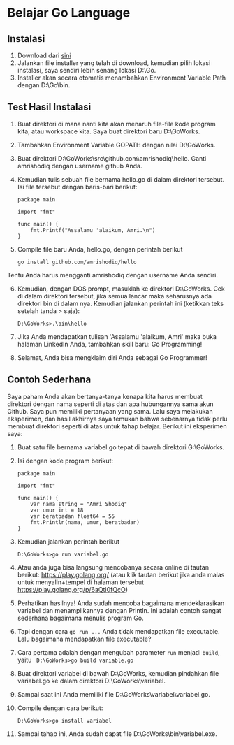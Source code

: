 # Belajar Go Language

## Instalasi
1. Download dari [sini](https://storage.googleapis.com/golang/go1.5.1.windows-amd64.msi)
2. Jalankan file installer yang telah di download, kemudian pilih lokasi instalasi, saya sendiri lebih senang lokasi D:\Go\.
3. Installer akan secara otomatis menambahkan Environment Variable Path dengan D:\Go\bin.

## Test Hasil Instalasi
1. Buat direktori di mana nanti kita akan menaruh file-file kode program kita, atau workspace kita. Saya buat direktori baru D:\GoWorks\.
2. Tambahkan Environment Variable GOPATH dengan nilai D:\GoWorks.
3. Buat direktori D:\GoWorks\src\github.com\amrishodiq\hello. Ganti amrishodiq dengan username github Anda.
4. Kemudian tulis sebuah file bernama hello.go di dalam direktori tersebut. Isi file tersebut dengan baris-bari berikut:
	```
	package main
	
	import "fmt"
	
	func main() {
	    fmt.Printf("Assalamu 'alaikum, Amri.\n")
	}
	```

5. Compile file baru Anda, hello.go, dengan perintah berikut
	```
	go install github.com/amrishodiq/hello
	```
Tentu Anda harus mengganti amrishodiq dengan username Anda sendiri.

6. Kemudian, dengan DOS prompt, masuklah ke direktori D:\GoWorks. Cek di dalam direktori tersebut, jika semua lancar maka seharusnya ada direktori bin di dalam nya. Kemudian jalankan perintah ini (ketikkan teks setelah tanda > saja):
	```
	D:\GoWorks>.\bin\hello
	```

7. Jika Anda mendapatkan tulisan 'Assalamu 'alaikum, Amri' maka buka halaman LinkedIn Anda, tambahkan skill baru: Go Programming!
8. Selamat, Anda bisa mengklaim diri Anda sebagai Go Programmer!
 
## Contoh Sederhana
Saya paham Anda akan bertanya-tanya kenapa kita harus membuat direktori dengan nama seperti di atas dan apa hubungannya sama akun Github. Saya pun memiliki pertanyaan yang sama. Lalu saya melakukan eksperimen, dan hasil akhirnya saya temukan bahwa sebenarnya tidak perlu membuat direktori seperti di atas untuk tahap belajar. Berikut ini eksperimen saya:

1. Buat satu file bernama variabel.go tepat di bawah direktori G:\GoWorks\.
2. Isi dengan kode program berikut:
	```
	package main

	import "fmt"
	
	func main() {
		var nama string = "Amri Shodiq"
		var umur int = 18
		var beratbadan float64 = 55
	    fmt.Println(nama, umur, beratbadan)
	}
	```

3. Kemudian jalankan perintah berikut
	```
	D:\GoWorks>go run variabel.go
	```

4. Atau anda juga bisa langsung mencobanya secara online di tautan berikut: https://play.golang.org/ (atau klik tautan berikut jika anda malas untuk menyalin+tempel di halaman tersebut https://play.golang.org/p/6aQti0fQcO)
5. Perhatikan hasilnya! Anda sudah mencoba bagaimana mendeklarasikan variabel dan menampilkannya dengan Println.
Ini adalah contoh sangat sederhana bagaimana menulis program Go. 
5. Tapi dengan cara `go run ...` Anda tidak mendapatkan file executable. Lalu bagaimana mendapatkan file executable?
6. Cara pertama adalah dengan mengubah parameter `run` menjadi `build`, yaitu 
	``` D:\GoWorks>go build variable.go```
7. Buat direktori variabel di bawah D:\GoWorks\, kemudian pindahkan file variabel.go ke dalam direktori D:\GoWorks\variabel\.
8. Sampai saat ini Anda memiliki file D:\GoWorks\variabel\variabel.go.
9. Compile dengan cara berikut:
	```
	D:\GoWorks>go install variabel
	```
10. Sampai tahap ini, Anda sudah dapat file D:\GoWorks\bin\variabel.exe.

